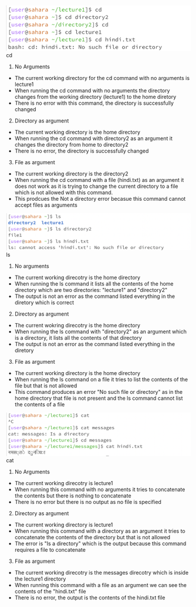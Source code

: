 ![image](https://github.com/ishi1022/cse15l-lab-reports/blob/main/Screen%20Shot%202024-01-14%20at%208.26.25%20PM.png?raw=true)
cd
1. No Arguments
- The current working directory for the cd command with no arguments is lecture1
- When running the cd command with no arguments the directory changes from the working directory (lecture1) to the home diretory
- There is no error with this command, the directory is successfully changed
2. Directory as argument
- The current working directory is the home directory
- When running the cd command with directory2 as an argument it changes the directory from home to directory2
- There is no error, the directory is successfully changed
3. File as argument
- The current working directory is the directory2
- When running the cd command with a file (hindi.txt) as an argument it does not work as it is trying to change the current directory to a file which is not allowed with this command.
- This prodcues the Not a directory error becasue this command cannot accept files as arguments

![image](https://github.com/ishi1022/cse15l-lab-reports/blob/main/Screen%20Shot%202024-01-15%20at%2012.32.28%20PM.png?raw=true)
ls
1. No arguments
- The current working direcotry is the home directory
- When running the ls command it lists all the contents of the home directory which are two directories: "lecture1" and "directory2"
- The output is not an error as the command listed everything in the diretory which is correct
2. Directory as argument
- The current wokring direcotry is the home directory
- When running the ls command with "directory2" as an argument which is a directory, it lists all the contents of that directory
- The output is not an error as the command listed everything in the diretory
3. File as argument
- The current working directory is the home directory
- When running the ls command on a file it tries to list the contents of the file but that is not allowed
- This command produces an error "No such file or directory" as in the home directory that file is not present and the ls command cannot list the contents of a file

![image](https://github.com/ishi1022/cse15l-lab-reports/blob/main/Screen%20Shot%202024-01-15%20at%2012.33.55%20PM.png?raw=true)
cat
1. No Arguments
- The current working direcotry is lecture1
- When running this command with no arguments it tries to concatenate the contents but there is nothing to concatenate
- There is no error but there is no output as no file is specified
2. Directory as argument
- The current working directory is lecture1 
- When running this command with a directory as an argument it tries to concatenate the contents of the directory but that is not allowed
- The error is "Is a directory" which is the output because this command requires a file to concatenate
3. File as argument
- The current working direcotry is the messages direcotry which is inside the lecture1 directory
- When running this command with a file as an argument we can see the contents of the "hindi.txt" file
- There is no error, the output is the contents of the hindi.txt file

